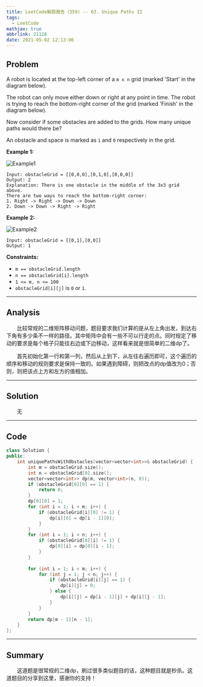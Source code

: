 ```yaml
---
title: LeetCode解题报告（359) -- 63. Unique Paths II
tags:
  - LeetCode
mathjax: true
abbrlink: 21128
date: 2021-05-02 12:13:06
---
```


## Problem

A robot is located at the top-left corner of a `m x n` grid (marked 'Start' in the diagram below).

The robot can only move either down or right at any point in time. The robot is trying to reach the bottom-right corner of the grid (marked 'Finish' in the diagram below).

Now consider if some obstacles are added to the grids. How many unique paths would there be?

An obstacle and space is marked as `1` and `0` respectively in the grid.

<!-- more -->

**Example 1:**

![Example1](https://assets.leetcode.com/uploads/2020/11/04/robot1.jpg)

```
Input: obstacleGrid = [[0,0,0],[0,1,0],[0,0,0]]
Output: 2
Explanation: There is one obstacle in the middle of the 3x3 grid above.
There are two ways to reach the bottom-right corner:
1. Right -> Right -> Down -> Down
2. Down -> Down -> Right -> Right
```

**Example 2:**

![Example2](https://assets.leetcode.com/uploads/2020/11/04/robot2.jpg)

```
Input: obstacleGrid = [[0,1],[0,0]]
Output: 1
```

**Constraints:**

- `m == obstacleGrid.length`
- `n == obstacleGrid[i].length`
- `1 <= m, n <= 100`
- `obstacleGrid[i][j]` is `0` or `1`.

------

## Analysis

&emsp;&emsp;比较常规的二维矩阵移动问题，题目要求我们计算的是从左上角出发，到达右下角有多少条不一样的路径。其中矩阵中会有一些不可以行走的点。同时规定了移动的要求是每个格子只能往右边或下边移动，这样看来就是很简单的二维dp了。

&emsp;&emsp;首先初始化第一行和第一列，然后从上到下，从左往右遍历即可，这个遍历的顺序和移动的规则要求是保持一致的。如果遇到障碍，则把改点的dp值改为0；否则，则把该点上方和左方的值相加。

------

## Solution

&emsp;&emsp;无

------

## Code

```c++
class Solution {
public:
    int uniquePathsWithObstacles(vector<vector<int>>& obstacleGrid) {
        int m = obstacleGrid.size();
        int n = obstacleGrid[0].size();
        vector<vector<int>> dp(m, vector<int>(n, 0));
        if (obstacleGrid[0][0] == 1) {
            return 0;
        }
        dp[0][0] = 1;
        for (int i = 1; i < m; i++) {
            if (obstacleGrid[i][0] != 1) {
                dp[i][0] = dp[i - 1][0];
            }
        }
        for (int i = 1; i < n; i++) {
            if (obstacleGrid[0][i] != 1) {
                dp[0][i] = dp[0][i - 1];
            }
        }
        
        for (int i = 1; i < m; i++) {
            for (int j = 1; j < n; j++) {
                if (obstacleGrid[i][j] == 1) {
                    dp[i][j] = 0;
                } else {
                    dp[i][j] = dp[i - 1][j] + dp[i][j - 1];
                }
            }
        }
        return dp[m - 1][n - 1];
    }
};
```

------

## Summary

&emsp;&emsp;这道题是很常规的二维dp，刷过很多类似题目的话，这种题目就是秒杀。这道题目的分享到这里，感谢你的支持！
